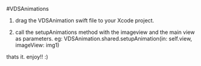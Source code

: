 #VDSAnimations

1. drag the VDSAnimation swift file to your Xcode project.

2. call the setupAnimations method with the imageview and the main view as parameters. eg: VDSAnimation.shared.setupAnimation(in: self.view, imageView: img1)


thats it. enjoy!! :)

